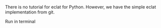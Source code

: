 There is no tutorial for eclat for Python.
However, we have the simple eclat implementation from git.

Run in terminal

